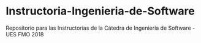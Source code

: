 # Instructoria-Ingenieria-de-Software
Repositorio para las Instructorías de la Cátedra de Ingeniería de Software - UES FMO 2018
